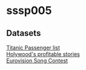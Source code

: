 # sssp005

## Datasets  
[Titanic Passenger list](https://public.tableau.com/s/sites/default/files/media/titanic%20passenger%20list.csv)  
[Holywood's profitable stories](https://public.tableau.com/s/sites/default/files/media/HollywoodsMostProfitableStories.csv)  
[Eurovision Song Contest](https://public.tableau.com/s/sites/default/files/media/Resources/eurovision_1998%20to%202012.xlsx)  
